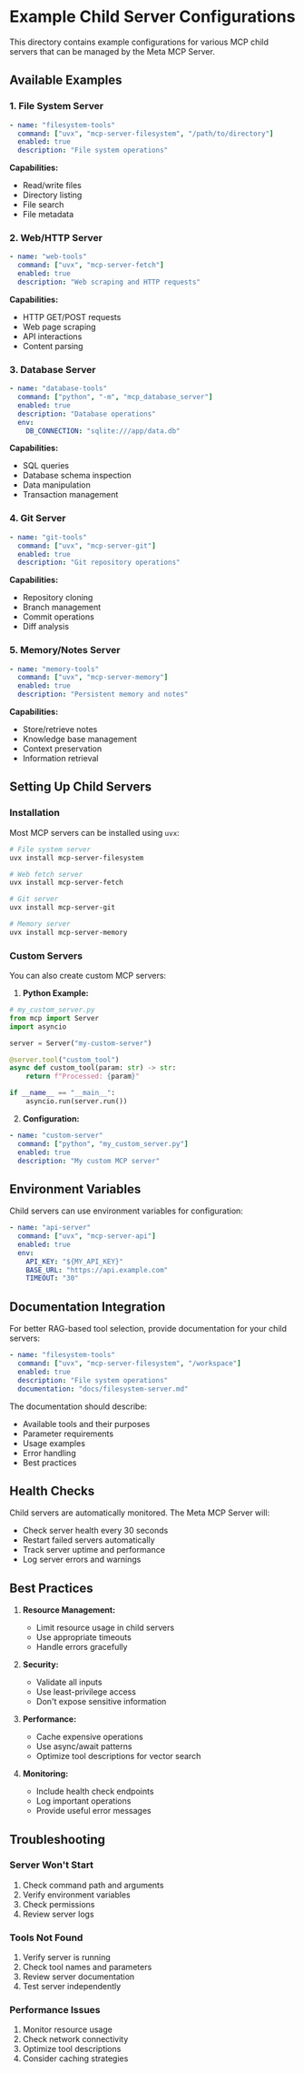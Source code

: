 # Example Child Server Configurations

This directory contains example configurations for various MCP child servers that can be managed by the Meta MCP Server.

## Available Examples

### 1. File System Server
```yaml
- name: "filesystem-tools"
  command: ["uvx", "mcp-server-filesystem", "/path/to/directory"]
  enabled: true
  description: "File system operations"
```

**Capabilities:**
- Read/write files
- Directory listing
- File search
- File metadata

### 2. Web/HTTP Server
```yaml
- name: "web-tools"
  command: ["uvx", "mcp-server-fetch"]
  enabled: true
  description: "Web scraping and HTTP requests"
```

**Capabilities:**
- HTTP GET/POST requests
- Web page scraping
- API interactions
- Content parsing

### 3. Database Server
```yaml
- name: "database-tools"
  command: ["python", "-m", "mcp_database_server"]
  enabled: true
  description: "Database operations"
  env:
    DB_CONNECTION: "sqlite:///app/data.db"
```

**Capabilities:**
- SQL queries
- Database schema inspection
- Data manipulation
- Transaction management

### 4. Git Server
```yaml
- name: "git-tools"
  command: ["uvx", "mcp-server-git"]
  enabled: true
  description: "Git repository operations"
```

**Capabilities:**
- Repository cloning
- Branch management
- Commit operations
- Diff analysis

### 5. Memory/Notes Server
```yaml
- name: "memory-tools"
  command: ["uvx", "mcp-server-memory"]
  enabled: true
  description: "Persistent memory and notes"
```

**Capabilities:**
- Store/retrieve notes
- Knowledge base management
- Context preservation
- Information retrieval

## Setting Up Child Servers

### Installation
Most MCP servers can be installed using `uvx`:

```bash
# File system server
uvx install mcp-server-filesystem

# Web fetch server
uvx install mcp-server-fetch

# Git server
uvx install mcp-server-git

# Memory server
uvx install mcp-server-memory
```

### Custom Servers
You can also create custom MCP servers:

1. **Python Example:**
```python
# my_custom_server.py
from mcp import Server
import asyncio

server = Server("my-custom-server")

@server.tool("custom_tool")
async def custom_tool(param: str) -> str:
    return f"Processed: {param}"

if __name__ == "__main__":
    asyncio.run(server.run())
```

2. **Configuration:**
```yaml
- name: "custom-server"
  command: ["python", "my_custom_server.py"]
  enabled: true
  description: "My custom MCP server"
```

## Environment Variables

Child servers can use environment variables for configuration:

```yaml
- name: "api-server"
  command: ["uvx", "mcp-server-api"]
  enabled: true
  env:
    API_KEY: "${MY_API_KEY}"
    BASE_URL: "https://api.example.com"
    TIMEOUT: "30"
```

## Documentation Integration

For better RAG-based tool selection, provide documentation for your child servers:

```yaml
- name: "filesystem-tools"
  command: ["uvx", "mcp-server-filesystem", "/workspace"]
  enabled: true
  description: "File system operations"
  documentation: "docs/filesystem-server.md"
```

The documentation should describe:
- Available tools and their purposes
- Parameter requirements
- Usage examples
- Error handling
- Best practices

## Health Checks

Child servers are automatically monitored. The Meta MCP Server will:
- Check server health every 30 seconds
- Restart failed servers automatically
- Track server uptime and performance
- Log server errors and warnings

## Best Practices

1. **Resource Management:**
   - Limit resource usage in child servers
   - Use appropriate timeouts
   - Handle errors gracefully

2. **Security:**
   - Validate all inputs
   - Use least-privilege access
   - Don't expose sensitive information

3. **Performance:**
   - Cache expensive operations
   - Use async/await patterns
   - Optimize tool descriptions for vector search

4. **Monitoring:**
   - Include health check endpoints
   - Log important operations
   - Provide useful error messages

## Troubleshooting

### Server Won't Start
1. Check command path and arguments
2. Verify environment variables
3. Check permissions
4. Review server logs

### Tools Not Found
1. Verify server is running
2. Check tool names and parameters
3. Review server documentation
4. Test server independently

### Performance Issues
1. Monitor resource usage
2. Check network connectivity
3. Optimize tool descriptions
4. Consider caching strategies